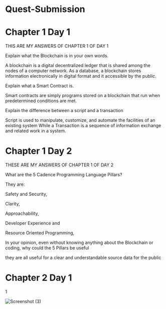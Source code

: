 # Quest-Submission

# Chapter 1 Day 1

THIS ARE MY ANSWERS OF CHAPTER 1 OF DAY 1

Explain what the Blockchain is in your own words.

A blockchain is a digital decentralized ledger that is shared among the nodes of a computer network. As a database, a blockchain stores information electronically in digital format and it accessible by the public.

Explain what a Smart Contract is.

Smart contracts are simply programs stored on a blockchain that run when predetermined conditions are met. 

Explain the difference between a script and a transaction

 Script is used to manipulate, customize, and automate the facilities of an existing system While  a Transaction is a sequence of information exchange and related work in a system.

# Chapter 1 Day 2

THESE ARE MY ANSWERS OF CHAPTER 1  OF DAY 2

What are the 5 Cadence Programming Language Pillars?

They are:

Safety and Security,

Clarity,

Approachability,

Developer Experience and 

Resource Oriented Programming,

In your opinion, even without knowing anything about the Blockchain or coding, why could the 5 Pillars be useful

they are all useful for a clear and understandable source data for the public

# Chapter 2 Day 1

1

![Screenshot (3)](https://user-images.githubusercontent.com/100140968/189584500-0a9d1290-87a2-433a-a713-4dec36d0a70e.png)



